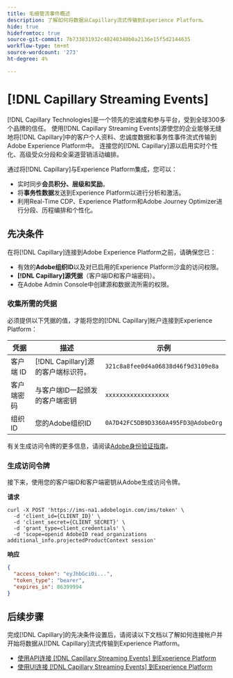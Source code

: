 ```yaml
---
title: 毛细管流事件概述
description: 了解如何将数据从Capillary流式传输到Experience Platform。
hide: true
hidefromtoc: true
source-git-commit: 7b733831932c48240340b0a2136e15f5d2144635
workflow-type: tm+mt
source-wordcount: '273'
ht-degree: 4%

---
```


# [!DNL Capillary Streaming Events]

[!DNL Capillary Technologies]是一个领先的忠诚度和参与平台，受到全球300多个品牌的信任。 使用[!DNL Capillary Streaming Events]源使您的企业能够无缝地将[!DNL Capillary]中的客户个人资料、忠诚度数据和事务性事件流式传输到Adobe Experience Platform中。 连接您的[!DNL Capillary]源以启用实时个性化、高级受众分段和全渠道营销活动编排。

通过将[!DNL Capillary]与Experience Platform集成，您可以：

* 实时同步&#x200B;**会员积分、层级和奖励**。
* 将&#x200B;**事务性数据**&#x200B;发送到Experience Platform以进行分析和激活。
* 利用Real-Time CDP、Experience Platform和Adobe Journey Optimizer进行分段、历程编排和个性化。

## 先决条件

在将[!DNL Capillary]连接到Adobe Experience Platform之前，请确保您已：

* 有效的&#x200B;**Adobe组织ID**&#x200B;以及对已启用的Experience Platform沙盒的访问权限。
* **[!DNL Capillary]源凭据**（客户端ID和客户端密码）。
* 在Adobe Admin Console中创建源和数据流所需的权限。

### 收集所需的凭据

必须提供以下凭据的值，才能将您的[!DNL Capillary]帐户连接到Experience Platform：

| 凭据 | 描述 | 示例 |
| --- | --- | --- |
| 客户端 ID | [!DNL Capillary]源的客户端标识符。 | `321c8a8fee0d4a06838d46f9d3109e8a` |
| 客户端密码 | 与客户端ID一起颁发的客户端密钥 | `xxxxxxxxxxxxxxxxxx` |
| 组织 ID | 您的Adobe组织ID | `0A7D42FC5DB9D3360A495FD3@AdobeOrg` |

有关生成访问令牌的更多信息，请阅读[Adobe身份验证指南](https://developer.adobe.com/developer-console/docs/guides/authentication/)。

### 生成访问令牌

接下来，使用您的客户端ID和客户端密钥从Adobe生成访问令牌。

**请求**

```shell
curl -X POST 'https://ims-na1.adobelogin.com/ims/token' \
  -d 'client_id={CLIENT_ID}' \
  -d 'client_secret={CLIENT_SECRET}' \
  -d 'grant_type=client_credentials' \
  -d 'scope=openid AdobeID read_organizations additional_info.projectedProductContext session'
```

**响应**

```json
{
  "access_token": "eyJhbGciOi...",
  "token_type": "bearer",
  "expires_in": 86399994
}
```

## 后续步骤

完成[!DNL Capillary]的先决条件设置后，请阅读以下文档以了解如何连接帐户并开始将数据从[!DNL Capillary]流式传输到Experience Platform。

* [使用API连接 [!DNL Capillary Streaming Events] 到Experience Platform](../../tutorials/api/create/loyalty/capillary.md)
* [使用UI连接 [!DNL Capillary Streaming Events] 到Experience Platform](../../tutorials/ui/create/loyalty/capillary.md)